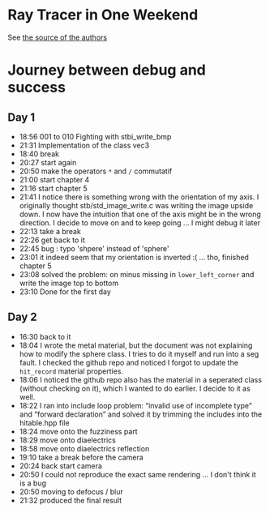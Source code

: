 # Ray Tracer in One Weekend

See [the source of the authors](https://github.com/RayTracing/raytracing.github.io)

# Journey between debug and success

## Day 1

* 18:56 001 to 010 Fighting with stbi_write_bmp
* 21:31 Implementation of the class vec3
* 18:40 break
* 20:27 start again
* 20:50 make the operators `*` and `/` commutatif
* 21:00 start chapter 4
* 21:16 start chapter 5
* 21:41 I notice there is something wrong with the orientation of my axis. I originally thought  stb/std_image_write.c was writing the image upside down. I now have the intuition that one of the axis might be in the wrong direction. I decide to move on and to keep going ... I might debug it later
* 22:13 take a break
* 22:26 get back to it
* 22:45 bug : typo 'shpere' instead of 'sphere'
* 23:01 it indeed seem that my orientation is inverted :( ... tho, finished chapter 5
* 23:08 solved the problem: on minus missing in `lower_left_corner` and write the image top to bottom
* 23:10 Done for the first day

## Day 2

* 16:30 back to it
* 18:04 I wrote the metal material, but the document was not explaining how to modify the sphere class. I tries to do it myself and run into a seg fault. I checked the github repo and noticed I forgot to update the `hit_record` material properties.
* 18:06 I noticed the github repo also has the material in a seperated class (without checking on it), which I wanted to do earlier. I decide to it as well.
* 18:22 I ran into include loop problem: “invalid use of incomplete type” and “forward declaration” and solved it by trimming the includes into the hitable.hpp file
* 18:24 move onto the fuzziness part
* 18:29 move onto diaelectrics
* 18:58 move onto diaelectrics reflection
* 19:10 take a break before the camera
* 20:24 back start camera 
* 20:50 I could not reproduce the exact same rendering ... I don't think it is a bug
* 20:50 moving to defocus / blur
* 21:32 produced the final result
